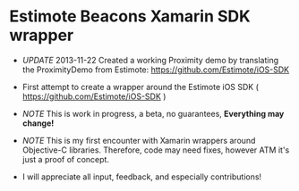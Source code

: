 Estimote Beacons Xamarin SDK wrapper
=======================

- *UPDATE* 2013-11-22 Created a working Proximity demo by translating the ProximityDemo from Estimote: https://github.com/Estimote/iOS-SDK

- First attempt to create a wrapper around the Estimote iOS SDK ( https://github.com/Estimote/iOS-SDK )
- *NOTE* This is work in progress, a beta, no guarantees, **Everything may change!**
- *NOTE* This is my first encounter with Xamarin wrappers around Objective-C libraries. Therefore, code may need fixes, however ATM it's just a proof of concept.
- I will appreciate all input, feedback, and especially contributions!
